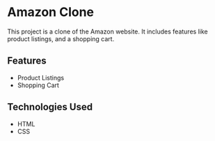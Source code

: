 # Amazon Clone

This project is a clone of the Amazon website. It includes features like product listings, and a shopping cart.

## Features

- Product Listings
- Shopping Cart

## Technologies Used

- HTML
- CSS

